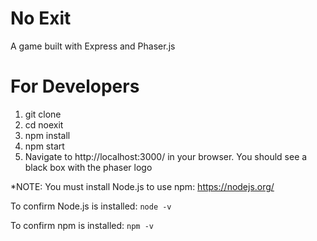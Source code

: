 # No Exit

A game built with Express and Phaser.js

# For Developers

1) git clone
2) cd noexit
3) npm install
4) npm start
5) Navigate to http://localhost:3000/ in your browser. You should see a black box with the phaser logo

*NOTE: You must install Node.js to use npm:  https://nodejs.org/

To confirm Node.js is installed:
``
node -v
``

To confirm npm is installed:
``
npm -v
``
